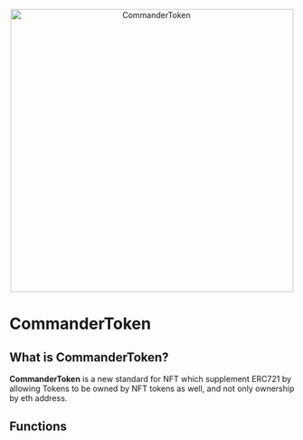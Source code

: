 <p align="center">
    <img alt="CommanderToken" title="CommanderToken" src="https://raw.githubusercontent.com/woolballers/commander-token-contracts/main/docs/images/commandertoken.png" width="500">
</p>

# CommanderToken

## What is CommanderToken?

**CommanderToken** is a new standard for NFT which supplement ERC721 by allowing Tokens to be owned by NFT tokens as well, and not only ownership by eth address.

## Functions

<style
  type="text/css">
  .contract-index .title {
    font-size: .9em;
    font-weight: 600;
    letter-spacing: .05em;
    text-transform: uppercase;
}
.contract-index {
    word-wrap: break-word;
    background-color: #f8f8fa;
    border-radius: 3px;
    margin-bottom: 1em;
    margin-top: 1em;
    max-width: 90vw;
    padding: 1.5rem;
}
.contract-index ul {
    list-style: none;
    margin: 0;
    padding: 0;
}
.contract-index ul a {
    color: black;
    text-decoration: none;
}
</style>
<div class="sect2 contract">

</div>
